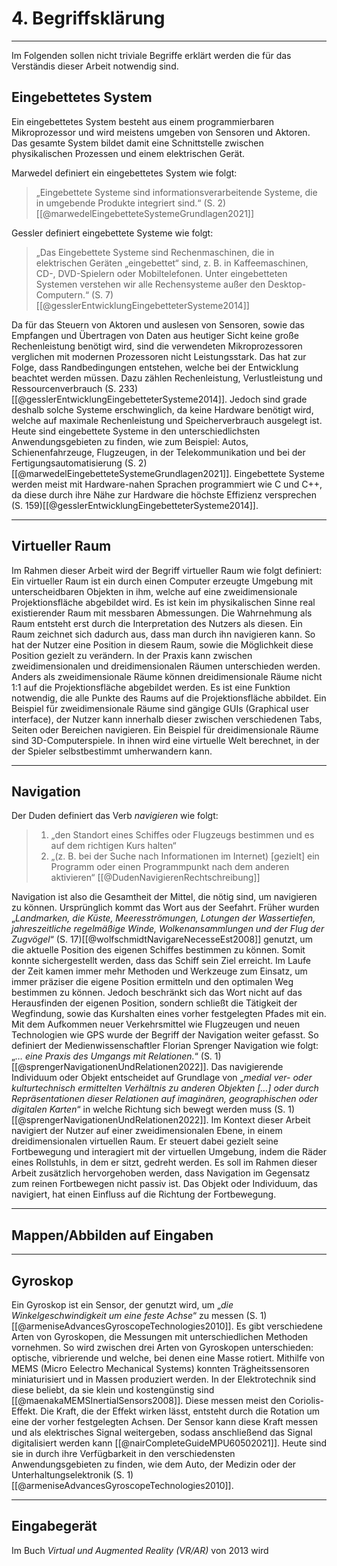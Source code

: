 # 4. Begriffsklärung
___
Im Folgenden sollen nicht triviale Begriffe erklärt werden die für das Verständis dieser Arbeit notwendig sind.

## Eingebettetes System
Ein eingebettetes System besteht aus einem programmierbaren Mikroprozessor und wird meistens umgeben von Sensoren und Aktoren. Das gesamte System bildet damit eine Schnittstelle zwischen physikalischen Prozessen und einem elektrischen Gerät.

Marwedel definiert ein eingebettetes System wie folgt: 
> „Eingebettete Systeme sind informationsverarbeitende Systeme, die in umgebende Produkte integriert sind.“
> (S. 2) [[@marwedelEingebetteteSystemeGrundlagen2021]]

Gessler definiert eingebettete Systeme wie folgt:
>„Das Eingebettete Systeme sind Rechenmaschinen, die in elektrischen Geräten „eingebettet“ sind, z. B. in Kaffeemaschinen, CD-, DVD-Spielern oder Mobiltelefonen. Unter eingebetteten Systemen verstehen wir alle Rechensysteme außer den Desktop-Computern.“
>(S. 7) [[@gesslerEntwicklungEingebetteterSysteme2014]]

Da für das Steuern von Aktoren und auslesen von Sensoren, sowie das Empfangen und Übertragen von Daten aus heutiger Sicht keine große Rechenleistung benötigt wird, sind die verwendeten Mikroprozessoren verglichen mit modernen Prozessoren nicht Leistungsstark. Das hat zur Folge, dass Randbedingungen entstehen, welche bei der Entwicklung beachtet werden müssen. Dazu zählen Rechenleistung, Verlustleistung und Ressourcenverbrauch (S. 233)[[@gesslerEntwicklungEingebetteterSysteme2014]]. Jedoch sind grade deshalb solche Systeme erschwinglich, da keine Hardware benötigt wird, welche auf maximale Rechenleistung und Speicherverbrauch ausgelegt ist. Heute sind eingebettete Systeme in den unterschiedlichsten Anwendungsgebieten zu finden, wie zum Beispiel: Autos, Schienenfahrzeuge, Flugzeugen, in der Telekommunikation und bei der Fertigungsautomatisierung (S. 2)[[@marwedelEingebetteteSystemeGrundlagen2021]]. Eingebettete Systeme werden meist mit Hardware-nahen Sprachen programmiert wie C und C++, da diese durch ihre Nähe zur Hardware die höchste Effizienz versprechen (S. 159)[[@gesslerEntwicklungEingebetteterSysteme2014]].

___
## Virtueller Raum
Im Rahmen dieser Arbeit wird der Begriff virtueller Raum wie folgt definiert:
Ein virtueller Raum ist ein durch einen Computer erzeugte Umgebung mit unterscheidbaren Objekten in ihm, welche auf eine zweidimensionale Projektionsfläche abgebildet wird. Es ist kein im physikalischen Sinne real existierender Raum mit messbaren Abmessungen. Die Wahrnehmung als Raum entsteht erst durch die Interpretation des Nutzers als diesen. Ein Raum zeichnet sich dadurch aus, dass man durch ihn navigieren kann. So hat der Nutzer eine Position in diesem Raum, sowie die Möglichkeit diese Position gezielt zu verändern. In der Praxis kann zwischen zweidimensionalen und dreidimensionalen Räumen unterschieden werden. Anders als zweidimensionale Räume können dreidimensionale Räume nicht 1:1 auf die Projektionsfläche abgebildet werden. Es ist eine Funktion notwendig, die alle Punkte des Raums auf die Projektionsfläche abbildet. Ein Beispiel für zweidimensionale Räume sind gängige GUIs (Graphical user interface), der Nutzer kann innerhalb dieser zwischen verschiedenen Tabs, Seiten oder Bereichen navigieren. Ein Beispiel für dreidimensionale Räume sind 3D-Computerspiele. In ihnen wird eine virtuelle Welt berechnet, in der der Spieler selbstbestimmt umherwandern kann.

___
## Navigation
Der Duden definiert das Verb _navigieren_ wie folgt: 

>1. „den Standort eines Schiffes oder Flugzeugs bestimmen und es auf dem richtigen Kurs halten“
>2. „(z. B. bei der Suche nach Informationen im Internet) [gezielt] ein Programm oder einen Programmpunkt nach dem anderen aktivieren“
[[@DudenNavigierenRechtschreibung]]

Navigation ist also die Gesamtheit der Mittel, die nötig sind, um navigieren zu können. Ursprünglich kommt das Wort aus der Seefahrt. Früher wurden „_Landmarken, die Küste, Meeresströmungen, Lotungen der Wassertiefen, jahreszeitliche regelmäßige Winde, Wolkenansammlungen und der Flug der Zugvögel_“ (S. 17)[[@wolfschmidtNavigareNecesseEst2008]] genutzt, um die aktuelle Position des eigenen Schiffes bestimmen zu können. Somit konnte sichergestellt werden, dass das Schiff sein Ziel erreicht. Im Laufe der Zeit kamen immer mehr Methoden und Werkzeuge zum Einsatz, um immer präziser die eigene Position ermitteln und den optimalen Weg bestimmen zu können. Jedoch beschränkt sich das Wort nicht auf das Herausfinden der eigenen Position, sondern schließt die Tätigkeit der Wegfindung, sowie das Kurshalten eines vorher festgelegten Pfades mit ein. 
Mit dem Aufkommen neuer Verkehrsmittel wie Flugzeugen und neuen Technologien wie GPS wurde der Begriff der Navigation weiter gefasst. So definiert der Medienwissenschaftler Florian Sprenger Navigation wie folgt: „_… eine Praxis des Umgangs mit Relationen._“ (S. 1)[[@sprengerNavigationenUndRelationen2022]]. Das navigierende Individuum oder Objekt entscheidet auf Grundlage von „_medial ver- oder kulturtechnisch ermittelten Verhältnis zu anderen Objekten \[…] oder durch Repräsentationen dieser Relationen auf imaginären, geographischen oder digitalen Karten_“ in welche Richtung sich bewegt werden muss (S. 1)[[@sprengerNavigationenUndRelationen2022]].
Im Kontext dieser Arbeit navigiert der Nutzer auf einer zweidimensionalen Ebene, in einem dreidimensionalen virtuellen Raum. Er steuert dabei gezielt seine Fortbewegung und interagiert mit der virtuellen Umgebung, indem die Räder eines Rollstuhls, in dem er sitzt, gedreht werden.
Es soll im Rahmen dieser Arbeit zusätzlich hervorgehoben werden, dass Navigation im Gegensatz zum reinen Fortbewegen nicht passiv ist. Das Objekt oder Individuum, das navigiert, hat einen Einfluss auf die Richtung der Fortbewegung.

___
## Mappen/Abbilden auf Eingaben

___
## Gyroskop
Ein Gyroskop ist ein Sensor, der genutzt wird, um „_die Winkelgeschwindigkeit um eine feste Achse_“ zu messen (S. 1)[[@armeniseAdvancesGyroscopeTechnologies2010]]. Es gibt verschiedene Arten von Gyroskopen, die Messungen mit unterschiedlichen Methoden vornehmen. So wird zwischen drei Arten von Gyroskopen unterschieden: optische, vibrierende und welche, bei denen eine Masse rotiert. Mithilfe von MEMS (Micro Eelectro Mechanical Systems) konnten Trägheitssensoren miniaturisiert und in Massen produziert werden. In der Elektrotechnik sind diese beliebt, da sie klein und kostengünstig sind [[@maenakaMEMSInertialSensors2008]]. Diese messen meist den Coriolis-Effekt. Die Kraft, die der Effekt wirken lässt, entsteht durch die Rotation um eine der vorher festgelegten Achsen. Der Sensor kann diese Kraft messen und als elektrisches Signal weitergeben, sodass anschließend das Signal digitalisiert werden kann [[@nairCompleteGuideMPU60502021]]. Heute sind sie in durch ihre Verfügbarkeit in den verschiedensten Anwendungsgebieten zu finden, wie dem Auto, der Medizin oder der Unterhaltungselektronik (S. 1)[[@armeniseAdvancesGyroscopeTechnologies2010]].

___
## Eingabegerät
Im Buch _Virtual und Augmented Reality (VR/AR)_ von 2013 wird 
